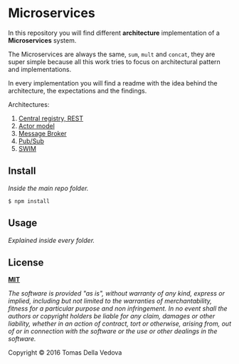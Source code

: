 # Microservices

In this repository you will find different **architecture** implementation of a **Microservices** system.

The Microservices are always the same, `sum`, `mult` and `concat`, they are super simple because all this work tries to focus on architectural pattern and implementations.

In every implementation you will find a readme with the idea behind the architecture, the expectations and the findings.

Architectures:

1. <a href="https://github.com/delvedor/Microservices/tree/master/central-registry">Central registry, REST</a>
2. <a href="https://github.com/delvedor/Microservices/tree/master/actor-model">Actor model</a>
3. <a href="https://github.com/delvedor/Microservices/tree/master/message-broker">Message Broker</a>
4. <a href="https://github.com/delvedor/Microservices/tree/master/pub-sub">Pub/Sub</a>
5. <a href="https://github.com/delvedor/Microservices/tree/master/swim">SWIM</a>

## Install
*Inside the main repo folder.*
```shell
$ npm install
```

## Usage
*Explained inside every folder.*

## License
**[MIT](https://github.com/delvedor/Microservices/blob/master/LICENSE)**

*The software is provided "as is", without warranty of any kind, express or implied, including but not limited to the warranties of merchantability, fitness for a particular purpose and non infringement. In no event shall the authors or copyright holders be liable for any claim, damages or other liability, whether in an action of contract, tort or otherwise, arising from, out of or in connection with the software or the use or other dealings in the software.*

Copyright © 2016 Tomas Della Vedova
